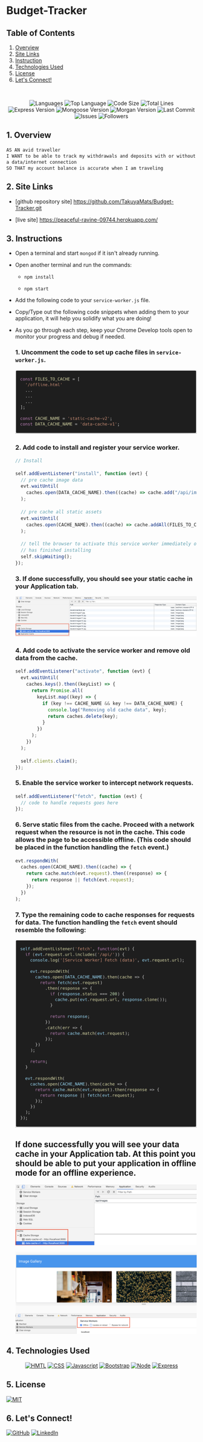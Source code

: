 # Budget-Tracker

## Table of Contents

1. [Overview](#overview)
2. [Site Links](#site-links)
3. [Instruction](#instruction)
4. [Technologies Used](#technologies-used)
5. [License](#license)
6. [Let's Connect!](#connect)

</br>
<p align="center">
    <img src="https://img.shields.io/github/languages/count/TakuyaMats/Budget-Tracker?style=plastic" alt="Languages" />
    <img src="https://img.shields.io/github/languages/top/TakuyaMats/Budget-Tracker?style=plastic&labelColor=yellow" alt="Top Language" />
    <img src="https://img.shields.io/github/languages/code-size/TakuyaMats/Budget-Tracker?style=plastic" alt="Code Size" />
    <img src="https://img.shields.io/tokei/lines/github/TakuyaMats/Budget-Tracker?style=plastic" alt="Total Lines" />
    <img src="https://img.shields.io/github/package-json/dependency-version/TakuyaMats/Budget-Tracker/express?style=plastic" alt="Express Version" />
    <img src="https://img.shields.io/github/package-json/dependency-version/TakuyaMats/Budget-Tracker/mongoose?style=plastic" alt="Mongoose Version" />
    <img src="https://img.shields.io/github/package-json/dependency-version/TakuyaMats/Budget-Tracker/morgan?style=plastic" alt="Morgan Version" />
    <img src="https://img.shields.io/github/last-commit/TakuyaMats/Budget-Tracker?style=plastic" alt="Last Commit" />  
    <img src="https://img.shields.io/github/issues/TakuyaMats/Budget-Tracker?style=plastic" alt="Issues" />  
    <img src="https://img.shields.io/github/followers/TakuyaMats?style=social" alt="Followers" />  
</p>

<a name="overview"></a>

## 1. Overview

```
AS AN avid traveller
I WANT to be able to track my withdrawals and deposits with or without a data/internet connection
SO THAT my account balance is accurate when I am traveling
```

<a name="site-links"></a>

## 2. Site Links

- [github repository site] https://github.com/TakuyaMats/Budget-Tracker.git

- [live site] https://peaceful-ravine-09744.herokuapp.com/

<a name="instruction"></a>

## 3. Instructions

- Open a terminal and start `mongod` if it isn't already running.

- Open another terminal and run the commands:

  - `npm install`

  - `npm start`

- Add the following code to your `service-worker.js` file.

- Copy/Type out the following code snippets when adding them to your application, it will help you solidify what you are doing!

- As you go through each step, keep your Chrome Develop tools open to monitor your progress and debug if needed.

  ### 1. Uncomment the code to set up cache files in `service-worker.js`.

  ![Files To Cache](Images/cache-code.png)

  ### 2. Add code to install and register your service worker.

  ```js
  // Install

  self.addEventListener("install", function (evt) {
    // pre cache image data
    evt.waitUntil(
      caches.open(DATA_CACHE_NAME).then((cache) => cache.add("/api/images"))
    );

    // pre cache all static assets
    evt.waitUntil(
      caches.open(CACHE_NAME).then((cache) => cache.addAll(FILES_TO_CACHE))
    );

    // tell the browser to activate this service worker immediately once it
    // has finished installing
    self.skipWaiting();
  });
  ```

  ### 3. If done successfully, you should see your static cache in your Application tab.

  ![Static Cache](Images/static-cache.png)

  ### 4. Add code to activate the service worker and remove old data from the cache.

  ```js
  self.addEventListener("activate", function (evt) {
    evt.waitUntil(
      caches.keys().then((keyList) => {
        return Promise.all(
          keyList.map((key) => {
            if (key !== CACHE_NAME && key !== DATA_CACHE_NAME) {
              console.log("Removing old cache data", key);
              return caches.delete(key);
            }
          })
        );
      })
    );

    self.clients.claim();
  });
  ```

  ### 5. Enable the service worker to intercept network requests.

  ```js
  self.addEventListener("fetch", function (evt) {
    // code to handle requests goes here
  });
  ```

  ### 6. Serve static files from the cache. Proceed with a network request when the resource is not in the cache. This code allows the page to be accessible offline. (This code should be placed in the function handling the `fetch` event.)

  ```js
  evt.respondWith(
    caches.open(CACHE_NAME).then((cache) => {
      return cache.match(evt.request).then((response) => {
        return response || fetch(evt.request);
      });
    })
  );
  ```

  ### 7. Type the remaining code to cache responses for requests for data. The function handling the `fetch` event should resemble the following:

  ![Fetch](Images/fetch-code.png)

  ## If done successfully you will see your data cache in your Application tab. At this point you should be able to put your application in offline mode for an offline experience.

  ![Data Cache](Images/data-cache.png)

  ![Offline](Images/offline.png)

<a name="technologies-used"></a>

## 4. Technologies Used

<p align="center">
    <a href="https://developer.mozilla.org/en-US/docs/Web/HTML"><img src="https://img.shields.io/badge/-HTML-orange?style=for-the-badge"  alt="HMTL" /></a>
    <a href="https://developer.mozilla.org/en-US/docs/Web/CSS"><img src="https://img.shields.io/badge/-CSS-blue?style=for-the-badge" alt="CSS" /></a>
    <a href="https://www.javascript.com/"><img src="https://img.shields.io/badge/-Javascript-yellow?style=for-the-badge" alt="Javascript" /></a>
    <a href="https://getbootstrap.com/"><img src="https://img.shields.io/badge/-Bootstrap-blueviolet?style=for-the-badge" alt="Bootstrap" /></a>
    <a href="https://nodejs.org/en/"><img src="https://img.shields.io/badge/-Node-orange?style=for-the-badge" alt="Node" /></a>
    <a href="https://www.npmjs.com/package/express"><img src="https://img.shields.io/badge/-Express-blue?style=for-the-badge" alt="Express" /></a>
</p>

<a name="license"></a>

## 5. License

[![MIT](https://img.shields.io/badge/license-MIT-green?style=plastic)](https://github.com/git/git-scm.com/blob/main/MIT-LICENSE.txt)

<a name="connect"></a>

## 6. Let's Connect!

[![GitHub](https://img.shields.io/badge/My%20GitHub-Click%20Me!-blueviolet?style=plastic&logo=GitHub)](https://github.com/TakuyaMats)
[![LinkedIn](https://img.shields.io/badge/My%20LinkedIn-Click%20Me!-grey?style=plastic&logo=LinkedIn&labelColor=blue)](https://www.linkedin.com/in/takuyamatsumoto90/)

